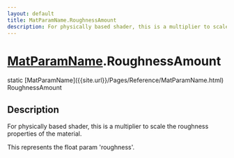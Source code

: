 ```yaml
---
layout: default
title: MatParamName.RoughnessAmount
description: For physically based shader, this is a multiplier to scale the roughness properties of the material.  This represents the float param 'roughness'.
---
```

# [MatParamName]({{site.url}}/Pages/Reference/MatParamName.html).RoughnessAmount

<div class='signature' markdown='1'>
static [MatParamName]({{site.url}}/Pages/Reference/MatParamName.html) RoughnessAmount
</div>

## Description
For physically based shader, this is a multiplier to
scale the roughness properties of the material.

This represents the float param 'roughness'.

